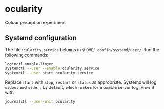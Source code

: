 # ocularity
Colour perception experiment

## Systemd configuration

The file `ocularity.service` belongs in `$HOME/.config/systemd/user/`. Run the following commands:

```sh
loginctl enable-linger
systemctl --user --enable ocularity.service
systemctl --user start ocularity.service
```

Replace `start` with `stop`, `restart` or `status` as appropriate. Systemd will log `stdout` and `stderr` by default, which makes for a usable server log. View it with

```sh
journalctl --user-unit ocularity
```